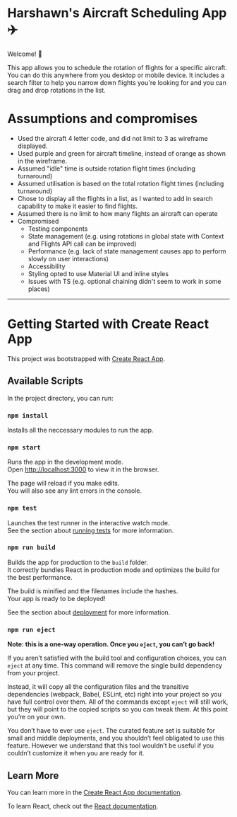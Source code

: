 # Harshawn's Aircraft Scheduling App :airplane:

Welcome! :wave:

This app allows you to schedule the rotation of flights for a specific aircraft.
You can do this anywhere from you desktop or mobile device.
It includes a search filter to help you narrow down flights you're looking for and you can drag and drop rotations in the list.

# Assumptions and compromises

- Used the aircraft 4 letter code, and did not limit to 3 as wireframe displayed.
- Used purple and green for aircraft timeline, instead of orange as shown in the wireframe.
- Assumed "idle" time is outside rotation flight times (including turnaround)
- Assumed utilisation is based on the total rotation flight times (including turnaround)
- Chose to display all the flights in a list, as I wanted to add in search capability to make it easier to find flights.
- Assumed there is no limit to how many flights an aircraft can operate
- Compromised
  - Testing components
  - State management (e.g. using rotations in global state with Context and Flights API call can be improved)
  - Performance (e.g. lack of state management causes app to perform slowly on user interactions)
  - Accessibility
  - Styling opted to use Material UI and inline styles
  - Issues with TS (e.g. optional chaining didn't seem to work in some places)


---

# Getting Started with Create React App

This project was bootstrapped with [Create React App](https://github.com/facebook/create-react-app).

## Available Scripts

In the project directory, you can run:

### `npm install`

Installs all the neccessary modules to run the app.

### `npm start`

Runs the app in the development mode.\
Open [http://localhost:3000](http://localhost:3000) to view it in the browser.

The page will reload if you make edits.\
You will also see any lint errors in the console.

### `npm test`

Launches the test runner in the interactive watch mode.\
See the section about [running tests](https://facebook.github.io/create-react-app/docs/running-tests) for more information.

### `npm run build`

Builds the app for production to the `build` folder.\
It correctly bundles React in production mode and optimizes the build for the best performance.

The build is minified and the filenames include the hashes.\
Your app is ready to be deployed!

See the section about [deployment](https://facebook.github.io/create-react-app/docs/deployment) for more information.

### `npm run eject`

**Note: this is a one-way operation. Once you `eject`, you can’t go back!**

If you aren’t satisfied with the build tool and configuration choices, you can `eject` at any time. This command will remove the single build dependency from your project.

Instead, it will copy all the configuration files and the transitive dependencies (webpack, Babel, ESLint, etc) right into your project so you have full control over them. All of the commands except `eject` will still work, but they will point to the copied scripts so you can tweak them. At this point you’re on your own.

You don’t have to ever use `eject`. The curated feature set is suitable for small and middle deployments, and you shouldn’t feel obligated to use this feature. However we understand that this tool wouldn’t be useful if you couldn’t customize it when you are ready for it.

## Learn More

You can learn more in the [Create React App documentation](https://facebook.github.io/create-react-app/docs/getting-started).

To learn React, check out the [React documentation](https://reactjs.org/).
